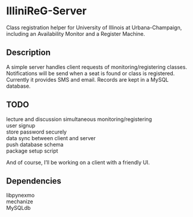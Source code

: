 IlliniReG-Server
================

Class registration helper for University of Illinois at Urbana-Champaign, including an Availability Monitor and a Register Machine.

## Description

  A simple server handles client requests of monitoring/registering classes.
  Notifications will be send when a seat is found or class is registered. Currently it provides SMS and email.
  Records are kept in a MySQL database.

## TODO

  lecture and discussion simultaneous monitoring/registering  
  user signup  
  store password securely  
  data sync between client and server  
  push database schema  
  package setup script  
  
  And of course, I’ll be working on a client with a friendly UI.

## Dependencies

   libpynexmo  
   mechanize  
   MySQLdb  
